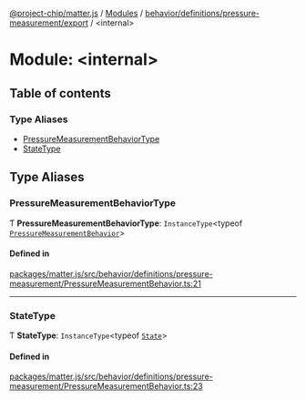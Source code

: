 [@project-chip/matter.js](../README.md) / [Modules](../modules.md) / [behavior/definitions/pressure-measurement/export](behavior_definitions_pressure_measurement_export.md) / \<internal\>

# Module: \<internal\>

## Table of contents

### Type Aliases

- [PressureMeasurementBehaviorType](behavior_definitions_pressure_measurement_export._internal_.md#pressuremeasurementbehaviortype)
- [StateType](behavior_definitions_pressure_measurement_export._internal_.md#statetype)

## Type Aliases

### PressureMeasurementBehaviorType

Ƭ **PressureMeasurementBehaviorType**: `InstanceType`\<typeof [`PressureMeasurementBehavior`](behavior_definitions_pressure_measurement_export.md#pressuremeasurementbehavior)\>

#### Defined in

[packages/matter.js/src/behavior/definitions/pressure-measurement/PressureMeasurementBehavior.ts:21](https://github.com/project-chip/matter.js/blob/2d9f2165d2672864fda3496a6d0d5f93597f82c6/packages/matter.js/src/behavior/definitions/pressure-measurement/PressureMeasurementBehavior.ts#L21)

___

### StateType

Ƭ **StateType**: `InstanceType`\<typeof [`State`](../classes/behavior_definitions_pressure_measurement_export.PressureMeasurementServer.md#state-1)\>

#### Defined in

[packages/matter.js/src/behavior/definitions/pressure-measurement/PressureMeasurementBehavior.ts:23](https://github.com/project-chip/matter.js/blob/2d9f2165d2672864fda3496a6d0d5f93597f82c6/packages/matter.js/src/behavior/definitions/pressure-measurement/PressureMeasurementBehavior.ts#L23)

